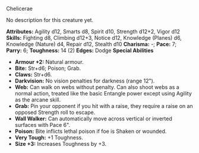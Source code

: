 Chelicerae

No description for this creature yet.

**Attributes:** Agility d12, Smarts d8, Spirit d10, Strength d12+2,
Vigor d12
**Skills:** Fighting d8, Climbing d12+3, Notice d12, Knowledge (Planes)
d6, Knowledge (Nature) d4, Repair d12, Stealth d10
**Charisma:** -; **Pace:** 7; **Parry:** 6; **Toughness:** 14 (2)
**Edges:** Dodge
**Special Abilities**
- **Armour +2:** Natural armour.
- **Bite:** Str+d6; Poison; Grab.
- **Claws:** Str+d6.
- **Darkvision:** No vision penalties for darkness (range 12").
- **Web:** Can walk on webs without penalty. Can also shoot webs as a
normal action, treated like the basic Entangle power except using
Agility as the arcane skill.
- **Grab:** Pin your opponent if you hit with a raise, they require a
raise on an opposed Strength roll to escape.
- **Wall Walker:** Can automatically move across vertical or inverted
surfaces with Pace 6".
- **Poison:** Bite inflicts lethal poison if foe is Shaken or wounded.
- **Very Tough:** +1 Toughness.
- **Size +3:** Increases Toughness by +3.

